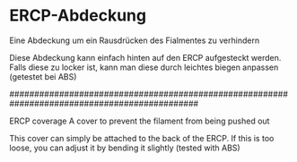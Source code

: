 # ERCP-Abdeckung
Eine Abdeckung um ein Rausdrücken des Fialmentes zu verhindern

Diese Abdeckung kann einfach hinten auf den ERCP aufgesteckt werden.
Falls diese zu locker ist, kann man diese durch leichtes biegen anpassen (getestet bei ABS)


##############################################################################################


ERCP coverage
A cover to prevent the filament from being pushed out

This cover can simply be attached to the back of the ERCP.
If this is too loose, you can adjust it by bending it slightly (tested with ABS)


